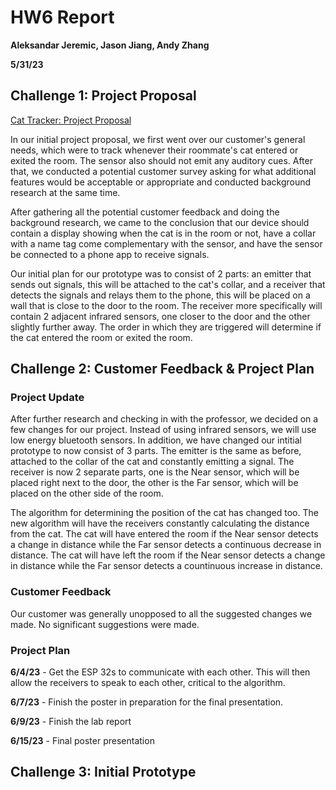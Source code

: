 # HW6 Report

**Aleksandar Jeremic, Jason Jiang, Andy Zhang**

**5/31/23**

## Challenge 1: Project Proposal

[Cat Tracker: Project Proposal](https://docs.google.com/presentation/d/1xfuLxy2PaP_ie7QjM4WHKkoSBVSgxtEl-8eqzutL6aY/edit?usp=share_link)

In our initial project proposal, we first went over our customer's general needs, which were to track whenever their roommate's cat entered or exited the room. The sensor also should not emit any auditory cues. After that, we conducted a potential customer survey asking for what additional features would be acceptable or appropriate and conducted background research at the same time.

After gathering all the potential customer feedback and doing the background research, we came to the conclusion that our device should contain a display showing when the cat is in the room or not, have a collar with a name tag come complementary with the sensor, and have the sensor be connected to a phone app to receive signals.

Our initial plan for our prototype was to consist of 2 parts: an emitter that sends out signals, this will be attached to the cat's collar, and a receiver that detects the signals and relays them to the phone, this will be placed on a wall that is close to the door to the room. The receiver more specifically will contain 2 adjacent infrared sensors, one closer to the door and the other slightly further away. The order in which they are triggered will determine if the cat entered the room or exited the room.

## Challenge 2: Customer Feedback & Project Plan

### Project Update
After further research and checking in with the professor, we decided on a few changes for our project. Instead of using infrared sensors, we will use low energy bluetooth sensors. In addition, we have changed our intitial prototype to now consist of 3 parts. The emitter is the same as before, attached to the collar of the cat and constantly emitting a signal. The receiver is now 2 separate parts, one is the Near sensor, which will be placed right next to the door, the other is the Far sensor, which will be placed on the other side of the room.

The algorithm for determining the position of the cat has changed too. The new algorithm will have the receivers constantly calculating the distance from the cat. The cat will have entered the room if the Near sensor detects a change in distance while the Far sensor detects a continuous decrease in distance. The cat will have left the room if the Near sensor detects a change in distance while the Far sensor detects a countinuous increase in distance.

### Customer Feedback
Our customer was generally unopposed to all the suggested changes we made. No significant suggestions were made.

### Project Plan
**6/4/23** -
Get the ESP 32s to communicate with each other. This will then allow the receivers to speak to each other, critical to the algorithm.

**6/7/23** -
Finish the poster in preparation for the final presentation.

**6/9/23** -
Finish the lab report

**6/15/23** -
Final poster presentation

## Challenge 3: Initial Prototype

